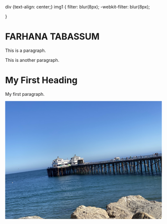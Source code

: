

<!DOCTYPE html>
<meta name="viewport" content="width=device-width, initial-scale=1">
<html>
  <HEAD>
    <link href="./css/custom_bootstrap.css" rel="stylesheet"/>
  <sytle>
    div {text-align: center;}
img1 {
     filter: blur(8px);
  -webkit-filter: blur(8px);
  
}
  </sytle>
</HEAD>
 
<body>
  <div>
<h1>FARHANA TABASSUM</h1>
  </div>
  

<p>This is a paragraph.</p>
<p>This is another paragraph.</p>
<h1>My First Heading</h1>
<p>My first paragraph.</p>
  <div class="img1">
    <img  sytle="filter:blur(8px)"; src="IMG_6004.jpeg">
  </div>

</body>
</html>
